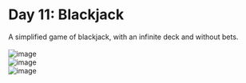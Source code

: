 # Day 11: Blackjack
A simplified game of blackjack, with an infinite deck and without bets.<br>
<br>
![image](https://github.com/Kitobal/100-days-of-python/assets/114311709/947b527e-0118-4392-b616-ff60204bb1cb) <br>
![image](https://github.com/Kitobal/100-days-of-python/assets/114311709/f5268a90-c953-4812-b55a-c6a1fe2e4722) <br>
![image](https://github.com/Kitobal/100-days-of-python/assets/114311709/1138dfa9-35b5-48d4-8bbc-851a9d232d57)




